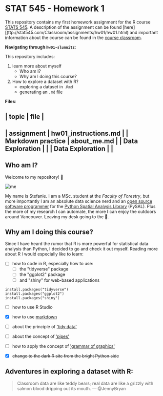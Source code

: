 
# STAT 545 - Homework 1

This repository contains my first homework assignment for the R course [STATS 545](http://stat545.com). A description of the assignment can be found [here][(ttp://stat545.com/Classroom/assignments/hw01/hw01.html) and important information about the course can be found in the [course classroom](http://stat545.com/Classroom/).

**Navigating through `hw01-slumnitz`**:

This repository includes:
1. learn more about myself
    * Who am I?
    * Why am I doing this course?
2. How to explore a dataset with R?
    * exploring a dataset in `.Rmd`
    * generating an `.md` file

**Files**:

| topic | file |
----------------
| assignment | hw01_instructions.md |
| Markdown practice | about_me.md |
| Data Exploration | |
| Data Exploration | |
---------------------

## Who am I?

Welcome to my repository! :tada:

![me](https://avatars0.githubusercontent.com/u/35147471?s=400&u=fe6bcd345611473a90b006c3b41396cd47cf9deb&v=4)

My name is Stefanie. I am a MSc. student at the *Faculty of Forestry*, but more importantly I am an absolute data science nerd and an [open source software programmer](http://pysal.org/team.html) for the [Python Spatial Analysis Library](https://github.com/pysal) (PySAL). Plus the more of my research I can automate, the more I can enjoy the outdoors around Vancouver. Leaving my desk going to the :mount_fuji:.


## Why am I doing this course?

Since I have heard the rumor that R is more powerful for statistical data analysis than Python, I decided to go and check it out myself. Reading more about R I would especially like to learn:
- [ ] how to code in R, especially how to use:
    - [ ] the "tidyverse" package 
    - [ ] the "ggplot2" package
    - [ ] and "shiny" for web-based applications

```
install.packages("tidyverse")
install.packages("ggplot2")
install.packages("shiny")
```

- [ ] how to use R Studio
- [x] how to use [markdown](https://guides.github.com/pdfs/markdown-cheatsheet-online.pdf)
- [ ] about the principle of ['tidy data'](https://www.jstatsoft.org/article/view/v059i10)
- [ ] about the concept of ['pipes'](https://www.datacamp.com/community/tutorials/pipe-r-tutorial)
- [ ] how to apply the concept of ['grammar of graphics'](https://ramnathv.github.io/pycon2014-r/visualize/ggplot2.html)
- [x] <del>change to the dark R site from the bright Python side</del>


## Adventures in exploring a dataset with R:

> Classroom data are like teddy bears; real data are like a grizzly with salmon blood dripping out its mouth.
— @JennyBryan